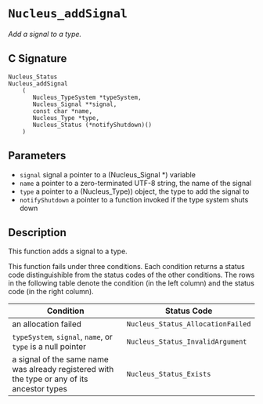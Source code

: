 # `Nucleus_addSignal`
*Add a signal to a type.*

## C Signature
```
Nucleus_Status
Nucleus_addSignal
    (
       Nucleus_TypeSystem *typeSystem,
       Nucleus_Signal **signal,
       const char *name,
       Nucleus_Type *type,
       Nucleus_Status (*notifyShutdown)()
    )
```

## Parameters
- `signal` signal a pointer to a (Nucleus_Signal *) variable
- `name` a pointer to a zero-terminated UTF-8 string, the name of the signal
- `type` a pointer to a (Nucleus_Type)) object, the type to add the signal to
- `notifyShutdown` a pointer to a function invoked if the type system shuts down

## Description
This function adds a signal to a type.

This function fails under three conditions.
Each condition returns a status code distinguishible from the status codes of the other conditions.
The rows in the following table denote the condition (in the left column) and the status code (in the right column).

| Condition                                                                                     | Status Code                       |
|-----------------------------------------------------------------------------------------------|-----------------------------------|
| an allocation failed                                                                          | `Nucleus_Status_AllocationFailed` |
| `typeSystem`, `signal`, `name`, or `type` is a null pointer                                   | `Nucleus_Status_InvalidArgument`  |
| a signal of the same name was already registered with the type or any of its ancestor types   | `Nucleus_Status_Exists`           |
